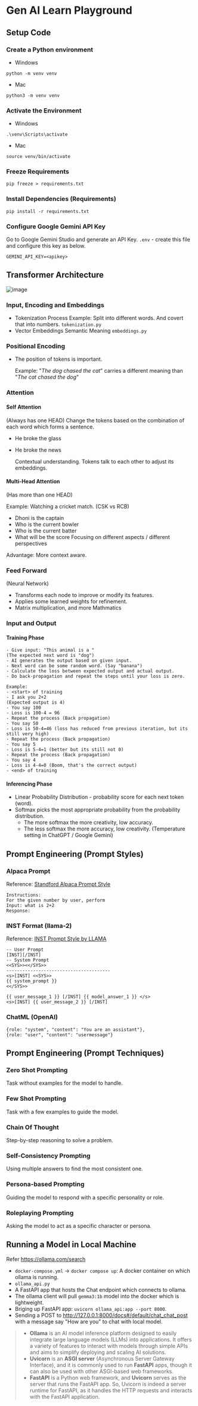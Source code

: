 # Gen AI Learn Playground

## Setup Code

### Create a Python environment

- Windows

```
python -m venv venv
```

- Mac

```
python3 -m venv venv
```

### Activate the Environment

- Windows

```
.\venv\Scripts\activate
```

- Mac

```
source venv/bin/activate
```

### Freeze Requirements

```
pip freeze > requirements.txt
```

### Install Dependencies (Requirements)

```
pip install -r requirements.txt
```

### Configure Google Gemini API Key
Go to Google Gemini Studio and generate an API Key.
`.env` - create this file and configure this key as below.
```
GEMINI_API_KEY=<apikey>
```

## Transformer Architecture

![image](https://github.com/user-attachments/assets/16b217d4-0236-47ad-90bd-eb78b20d8932)

### Input, Encoding and Embeddings

- Tokenization Process
  Example: Split into different words. And covert that into numbers.
  `tokenization.py`
- Vector Embeddings
  Semantic Meaning
  `embeddings.py`

### Positional Encoding

- The position of tokens is important.

  Example: "_The dog chased the cat_" carries a different meaning than "_The cat chased the dog_"

### Attention

#### Self Attention

(Always has one HEAD)
Change the tokens based on the combination of each word which forms a sentence. 
- He broke the glass
- He broke the news

  Contextual understanding. Tokens talk to each other to adjust its embeddings.

#### Multi-Head Attention

(Has more than one HEAD)

Example: Watching a cricket match. (CSK vs RCB)

- Dhoni is the captain
- Who is the current bowler
- Who is the current batter
- What will be the score
  Focusing on different aspects / different perspectives

Advantage: More context aware.

### Feed Forward

(Neural Network) 
- Transforms each node to improve or modify its features.
- Applies some learned weights for refinement.
- Matrix multiplication, and more Mathmatics

### Input and Output

#### Training Phase

    - Give input: "This animal is a "
    (The expected next word is "dog")
    - AI generates the output based on given input.
    - Next word can be some random word. (Say "banana")
    - Calculate the loss between expected output and actual output.
    - Do back-propagation and repeat the steps until your loss is zero.

    Example:
    - <start> of training
    - I ask you 2+2
    (Expected output is 4)
    - You say 100
    - Loss is 100-4 = 96
    - Repeat the process (Back propagation)
    - You say 50
    - Loss is 50-4=46 (loss has reduced from previous iteration, but its still very high)
    - Repeat the process (Back propagation)
    - You say 5
    - Loss is 5-4=1 (better but its still not 0)
    - Repeat the process (Back propagation)
    - You say 4
    - Loss is 4-4=0 (Boom, that's the correct output)
    - <end> of training

#### Inferencing Phase

- Linear Probability Distribution - probability score for each next token (word).
- Softmax picks the most appropriate probability from the probability distribution.
  - The more softmax the more creativity, low accuracy.
  - The less softmax the more accuracy, low creativity.
    (Temperature setting in ChatGPT / Google Gemini)

## Prompt Engineering (Prompt Styles)

### Alpaca Prompt
Reference: [Standford Alpaca Prompt Style](https://github.com/tatsu-lab/stanford_alpaca)

    Instructions:
    For the given number by user, perform
    Input: what is 2+2
    Response:


### INST Format (llama-2)
Reference: [INST Prompt Style by LLAMA](https://www.llama.com/docs/model-cards-and-prompt-formats/meta-llama-2/)

    -- User Prompt
    [INST][/INST]
    -- System Prompt
    <<SYS>><</SYS>>
    ---------------------------------------
    <s>[INST] <<SYS>>
    {{ system_prompt }}
    <</SYS>>

    {{ user_message_1 }} [/INST] {{ model_answer_1 }} </s>
    <s>[INST] {{ user_message_2 }} [/INST]

### ChatML (OpenAI)

    {role: "system", "content": "You are an assistant"},
    {role: "user", "content": "usermessage"}

## Prompt Engineering (Prompt Techniques)

### Zero Shot Prompting
Task without examples for the model to handle.

### Few Shot Prompting
Task with a few examples to guide the model.

### Chain Of Thought
Step-by-step reasoning to solve a problem.

### Self-Consistency Prompting
Using multiple answers to find the most consistent one.

### Persona-based Prompting
Guiding the model to respond with a specific personality or role.

### Roleplaying Prompting
Asking the model to act as a specific character or persona.

## Running a Model in Local Machine
Refer https://ollama.com/search 
 - `docker-compose.yml` -> `docker compose up`: A docker container on which ollama is running. 
 - `ollama_api.py`
  - A FastAPI app that hosts the Chat endpoint which connects to ollama.
  - The ollama client will pull `gemma3:1b` model into the docker which is lightweight.
  - Briging up FastAPI app: `uvicorn ollama_api:app --port 8000`.
 - Sending a POST to http://127.0.0.1:8000/docs#/default/chat_chat_post with a message say "How are you" to chat with local model.
   
> - **Ollama** is an AI model inference platform designed to easily integrate large language models (LLMs) into applications. It offers a variety of features to interact with models through simple APIs and aims to simplify deploying and scaling AI solutions.
> - **Uvicorn** is an **ASGI server** (Asynchronous Server Gateway Interface), and it is commonly used to run **FastAPI** apps, though it can also be used with other ASGI-based web frameworks.
> - **FastAPI** is a Python web framework, and **Uvicorn** serves as the server that runs the FastAPI app. So, Uvicorn is indeed a server runtime for FastAPI, as it handles the HTTP requests and interacts with the FastAPI application.

 

    



